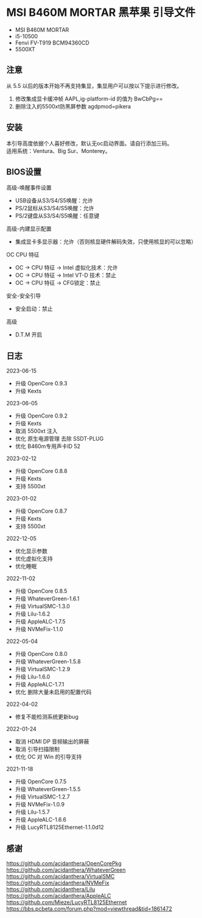 # MSI B460M MORTAR 黑苹果 引导文件

 - MSI B460M MORTAR
 - i5-10500
 - Fenvi FV-T919 BCM94360CD
 - 5500XT

## 注意
从 5.5 以后的版本开始不再支持集显，集显用户可以按以下提示进行修改。
1. 修改集成显卡缓冲帧 AAPL,ig-platform-id 的值为 BwCbPg==
2. 删除注入的5500xt防黑屏参数 agdpmod=pikera


## 安装
本引导高度依据个人喜好修改，默认无oc启动界面。请自行添加三码。     
适用系统：Ventura、Big Sur、Monterey。  

## BIOS设置 

高级-唤醒事件设置     
 - USB设备从S3/S4/S5唤醒：允许     
 - PS/2鼠标从S3/S4/S5唤醒：允许     
 - PS/2键盘从S3/S4/S5唤醒：任意键    

高级-内建显示配置     
 - 集成显卡多显示器：允许（否则核显硬件解码失效，只使用核显的可以忽略）     

OC CPU 特征     
 - OC -> CPU 特征 -> Intel 虚拟化技术：允许     
 - OC -> CPU 特征 -> Intel VT-D 技术：禁止     
 - OC -> CPU 特征 -> CFG锁定：禁止     

安全-安全引导     
 - 安全启动：禁止     

高级     
 - D.T.M 开启     

## 日志
2023-06-15    
 - 升级 OpenCore 0.9.3    
 - 升级 Kexts    

2023-06-05    
 - 升级 OpenCore 0.9.2    
 - 升级 Kexts    
 - 取消 5500xt 注入    
 - 优化 原生电源管理 去除 SSDT-PLUG    
 - 优化 B460m专用声卡ID 52    
 
2023-02-12    
 - 升级 OpenCore 0.8.8    
 - 升级 Kexts    
 - 支持 5500xt    
 
2023-01-02    
 - 升级 OpenCore 0.8.7    
 - 升级 Kexts    
 - 支持 5500xt    
 
2022-12-05    
 - 优化显示参数    
 - 优化虚拟化支持    
 - 优化睡眠    
 
2022-11-02    
 - 升级 OpenCore 0.8.5    
 - 升级 WhateverGreen-1.6.1    
 - 升级 VirtualSMC-1.3.0    
 - 升级 Lilu-1.6.2    
 - 升级 AppleALC-1.7.5     
 - 升级 NVMeFix-1.1.0     

2022-05-04    
 - 升级 OpenCore 0.8.0    
 - 升级 WhateverGreen-1.5.8    
 - 升级 VirtualSMC-1.2.9    
 - 升级 Lilu-1.6.0    
 - 升级 AppleALC-1.7.1     
 - 优化 删除大量未启用的配置代码     

2022-04-02    
 - 修复不能检测系统更新bug    

2022-01-24    
 - 取消 HDMI DP 音频输出的屏蔽    
 - 取消 引导扫描限制    
 - 优化 OC 对 Win 的引导支持    

2021-11-18    
 - 升级 OpenCore 0.7.5    
 - 升级 WhateverGreen-1.5.5    
 - 升级 VirtualSMC-1.2.7    
 - 升级 NVMeFix-1.0.9    
 - 升级 Lilu-1.5.7    
 - 升级 AppleALC-1.6.6    
 - 升级 LucyRTL8125Ethernet-1.1.0d12    

## 感谢
https://github.com/acidanthera/OpenCorePkg   
https://github.com/acidanthera/WhateverGreen    
https://github.com/acidanthera/VirtualSMC    
https://github.com/acidanthera/NVMeFix    
https://github.com/acidanthera/Lilu       
https://github.com/acidanthera/AppleALC    
https://github.com/Mieze/LucyRTL8125Ethernet    
https://bbs.pcbeta.com/forum.php?mod=viewthread&tid=1861472
